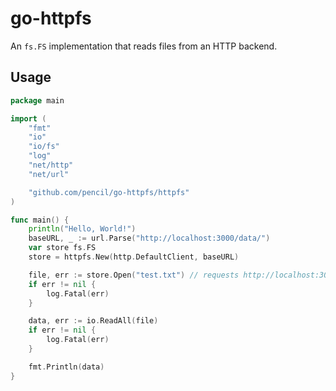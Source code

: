 # go-httpfs
An `fs.FS` implementation that reads files from an HTTP backend.

## Usage

```go
package main

import (
	"fmt"
	"io"
	"io/fs"
	"log"
	"net/http"
	"net/url"

	"github.com/pencil/go-httpfs/httpfs"
)

func main() {
	println("Hello, World!")
	baseURL, _ := url.Parse("http://localhost:3000/data/")
	var store fs.FS
	store = httpfs.New(http.DefaultClient, baseURL)

	file, err := store.Open("test.txt") // requests http://localhost:3000/data/test.txt
	if err != nil {
		log.Fatal(err)
	}

	data, err := io.ReadAll(file)
	if err != nil {
		log.Fatal(err)
	}

	fmt.Println(data)
}
```
